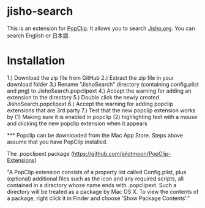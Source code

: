 # jisho-search

This is an extension for [PopClip][1]. It allows you to search [Jisho.org][2]. You can search English or 日本語.

[1]:	http://pilotmoon.com/popclip/
[2]:	http://www.jisho.org

# Installation

1.) Download the zip file from GitHub
2.) Extract the zip file in your download folder
3.) Rename "JishoSearch" directory (containing config.plist and png) to JishoSearch.popclipext
4.) Accept the warning for adding an extension to the directory
5.) Double click the newly created JishoSearch.popclipext
6.) Accept the warning for adding popclip extensions that are 3rd party
7.) Test that the new popclip extension works by (1) Making sure it is enabled in popclip (2) highlighting text with a mouse and clicking the new popclip extension when it appears

*** Popclip can be downloaded from the Mac App Store. Steps above assume that you have PopClip installed.

The .popclipext package (https://github.com/pilotmoon/PopClip-Extensions)

"A PopClip extension consists of a property list called Config.plist, plus (optional) additional files such as the icon and any required scripts, all contained in a directory whose name ends with .popclipext. Such a directory will be treated as a package by Mac OS X. To view the contents of a package, right click it in Finder and choose 'Show Package Contents'."
